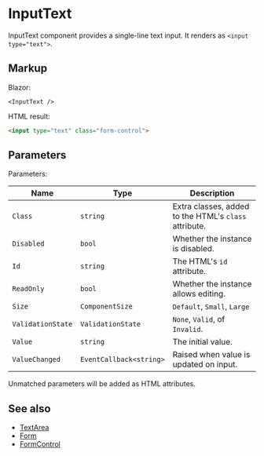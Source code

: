 # InputText

InputText component provides a single-line text input. It renders as `<input type="text">`.

## Markup

Blazor:

```razor
<InputText />
```

HTML result:

```html
<input type="text" class="form-control">
```

## Parameters

Parameters:

| Name              | Type                    | Description                                           |
|-------------------|-------------------------|-------------------------------------------------------|
| `Class`           | `string`                | Extra classes, added to the HTML's `class` attribute. |
| `Disabled`        | `bool`                  | Whether the instance is disabled.                     |
| `Id`              | `string`                | The HTML's `id` attribute.                            |
| `ReadOnly`        | `bool`                  | Whether the instance allows editing.                  |
| `Size`            | `ComponentSize`         | `Default`, `Small`, `Large`                           |
| `ValidationState` | `ValidationState`       | `None`, `Valid`, of `Invalid`.                        |
| `Value`           | `string`                | The initial value.                                    |
| `ValueChanged`    | `EventCallback<string>` | Raised when value is updated on input.                |

Unmatched parameters will be added as HTML attributes.

## See also

- [TextArea](TextArea.md)
- [Form](Form.md)
- [FormControl](FormControl.md)
